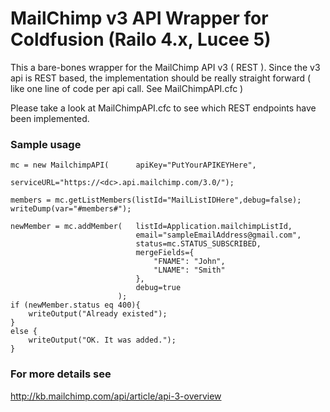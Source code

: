 # MailChimp v3 API Wrapper for Coldfusion (Railo 4.x, Lucee 5)

This a bare-bones wrapper for the MailChimp API v3 ( REST ). Since the v3 api is REST based, the implementation should be really straight forward ( like one line of code per api call. See MailChimpAPI.cfc )

Please take a look at MailChimpAPI.cfc to see which REST endpoints have been implemented.


### Sample usage
```
mc = new MailchimpAPI(		apiKey="PutYourAPIKEYHere", 									
							serviceURL="https://<dc>.api.mailchimp.com/3.0/");

members = mc.getListMembers(listId="MailListIDHere",debug=false);
writeDump(var="#members#");

newMember = mc.addMember(	listId=Application.mailchimpListId,
							email="sampleEmailAddress@gmail.com",
							status=mc.STATUS_SUBSCRIBED,
							mergeFields={
								"FNAME": "John", 
    							"LNAME": "Smith"
							},
							debug=true
						);
if (newMember.status eq 400){
	writeOutput("Already existed");
}
else {
	writeOutput("OK. It was added.");
}

```

### For more details see
http://kb.mailchimp.com/api/article/api-3-overview